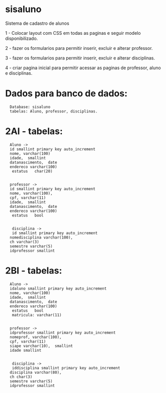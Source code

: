 # sisaluno
Sistema de cadastro de alunos

1 - Colocar layout com CSS em todas as paginas e seguir modelo disponibilizado.

2 - fazer os formularios para permitir inserir, excluir e alterar professor.

3 - fazer os formularios para permitir inserir, excluir e alterar disciplinas.

4 - criar pagina inicial para permitir acessar as paginas de professor, aluno e disciplinas.

   # Dados para banco de dados:
      Database: sisaluno
      tabelas: Aluno, professor, disciplinas.
      
 
   # 2AI   -   tabelas:
      Aluno ->
      id smallint primary key auto_increment
      nome, varchar(100)
      idade,  smallint
      datanascimento,  date
      endereco varchar(100)
       estatus   char(20)


      professor ->
      id smallint primary key auto_increment
      nome, varchar(100),
      cpf, varchar(11)
      idade,  smallint
      datanascimento,  date
      endereco varchar(100)
       estatus   bool


       disciplina ->
       id smallint primary key auto_increment
      nomedisciplina varchar(100),
      ch varchar(3)
      semestre varchar(5)
      idprofessor smallint
 # 2BI   -  tabelas:
      Aluno ->
      idaluno smallint primary key auto_increment
      nome, varchar(100)
      idade,  smallint
      datanascimento,  date
      endereco varchar(100)
       estatus   bool
       matricula: varchar(11)


      professor ->
      idprofessor smallint primary key auto_increment
      nomeprof, varchar(100),
      cpf, varchar(11)
      siape varchar(10),  smallint
      idade smallint


       disciplina ->
       iddisciplina smallint primary key auto_increment
      disciplina varchar(80),
      ch char(3)
      semestre varchar(5)
      idprofessor smallint
          
